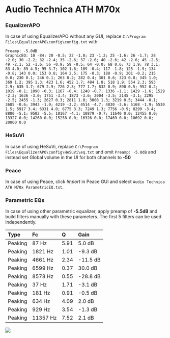 # Audio Technica ATH M70x

### EqualizerAPO
In case of using EqualizerAPO without any GUI, replace `C:\Program Files\EqualizerAPO\config\config.txt`
with:
```
Preamp: -5.0dB
GraphicEQ: 10 -84; 20 -0.5; 22 -1.0; 23 -1.2; 25 -1.6; 26 -1.7; 28 -2.0; 30 -2.2; 32 -2.4; 35 -2.6; 37 -2.6; 40 -2.6; 42 -2.6; 45 -2.5; 49 -2.1; 52 -1.6; 56 -0.9; 59 -0.5; 64 -0.0; 68 0.6; 73 1.9; 78 3.1; 83 4.0; 89 4.5; 95 3.7; 102 1.6; 109 -0.4; 117 -1.8; 125 -1.9; 134 -0.8; 143 0.0; 153 0.8; 164 2.5; 175 -0.3; 188 -0.9; 201 -0.2; 215 0.0; 230 0.1; 246 0.1; 263 0.2; 282 0.4; 301 0.6; 323 0.8; 345 1.0; 369 1.2; 395 1.3; 423 1.6; 452 1.7; 484 1.8; 518 1.9; 554 2.3; 593 2.9; 635 3.7; 679 2.9; 726 2.3; 777 1.7; 832 0.9; 890 0.5; 952 0.2; 1019 -0.1; 1090 -0.3; 1167 -0.4; 1248 -0.7; 1336 -1.1; 1429 -1.6; 1529 -2.3; 1636 -3.0; 1751 -3.4; 1873 -3.6; 2004 -3.5; 2145 -3.1; 2295 -2.5; 2455 -1.3; 2627 0.3; 2811 1.0; 3008 1.3; 3219 0.5; 3444 -0.1; 3685 -0.6; 3943 -1.0; 4219 -3.2; 4514 -4.7; 4830 -3.6; 5168 -1.9; 5530 1.5; 5917 3.4; 6331 4.0; 6775 3.3; 7249 1.3; 7756 -0.9; 8299 -3.4; 8880 -5.1; 9502 -5.5; 10167 -4.1; 10879 -0.7; 11640 0.0; 12455 0.0; 13327 0.0; 14260 0.0; 15258 0.0; 16326 0.0; 17469 0.0; 18692 0.0; 20000 0.0
```

### HeSuVi
In case of using HeSuVi, replace `C:\Program Files\EqualizerAPO\config\HeSuVi\eq.txt` and omit `Preamp:
-5.0dB` and instead set Global volume in the UI for both channels to **-50**

### Peace
In case of using Peace, click *Import* in Peace GUI and select `Audio Technica ATH M70x ParametricEQ.txt`.

### Parametric EQs
In case of using other parametric equalizer, apply preamp of **-5.5dB** and build filters manually with
these parameters. The first 5 filters can be used independently.

| Type    | Fc       |    Q | Gain     |
|:--------|:---------|:-----|:---------|
| Peaking | 87 Hz    | 5.91 | 5.0 dB   |
| Peaking | 1821 Hz  | 1.01 | -9.3 dB  |
| Peaking | 4661 Hz  | 2.34 | -11.5 dB |
| Peaking | 6599 Hz  | 0.37 | 30.0 dB  |
| Peaking | 8578 Hz  | 0.55 | -28.8 dB |
| Peaking | 37 Hz    | 1.71 | -3.1 dB  |
| Peaking | 181 Hz   | 0.91 | -0.5 dB  |
| Peaking | 634 Hz   | 4.09 | 2.0 dB   |
| Peaking | 929 Hz   | 3.54 | -1.3 dB  |
| Peaking | 11357 Hz | 7.52 | 2.1 dB   |

![](https://raw.githubusercontent.com/jaakkopasanen/AutoEq/master/results/innerfidelity/sbaf-serious/Audio%20Technica%20ATH%20M70x/Audio%20Technica%20ATH%20M70x.png)